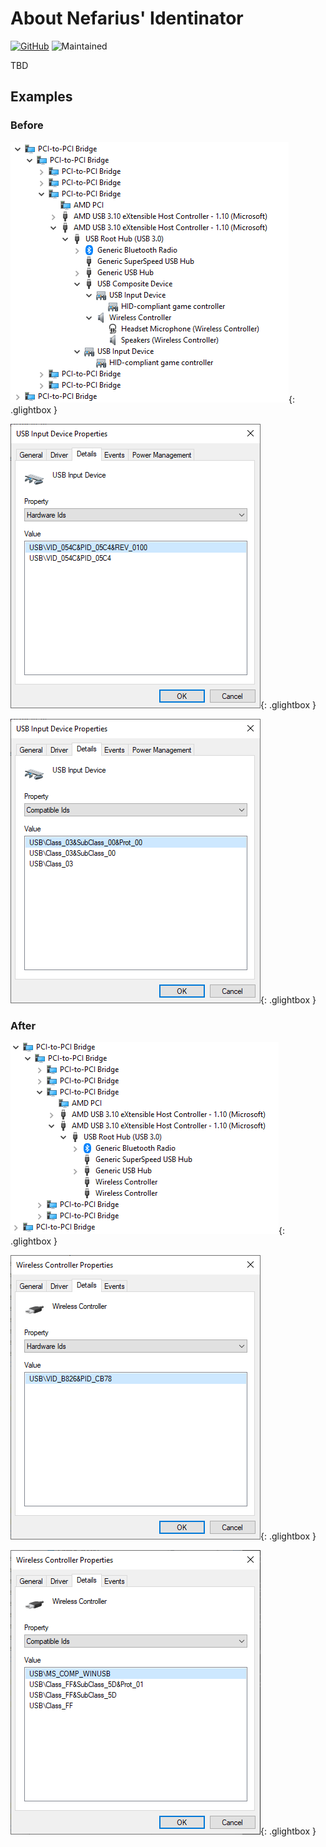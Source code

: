 # About Nefarius' Identinator

[![GitHub](https://img.shields.io/badge/GitHub-yellowgreen?logo=github)](https://github.com/nefarius/Identinator) ![Maintained](https://img.shields.io/badge/Project%20actively%20maintained-brightgreen)

TBD

## Examples

### Before

![Before](images/mmc_ME74WR3tG2.png){: .glightbox }

![Hardware IDs](images/mmc_hzP9mpgCmB.png){: .glightbox }

![Compatible IDs](images/mmc_VaF4BO0OnD.png){: .glightbox }

### After

![Before](images/mmc_lb8TghMekj.png){: .glightbox }

![Hardware IDs](images/mmc_JIqFmaIMoB.png){: .glightbox }

![Compatible IDs](images/mmc_9AOKamFJ91.png){: .glightbox }
